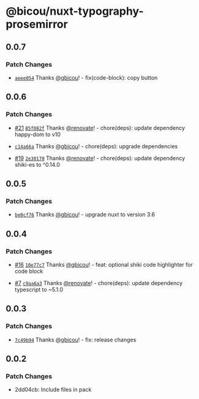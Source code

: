 # @bicou/nuxt-typography-prosemirror

## 0.0.7

### Patch Changes

- [`aeee054`](https://github.com/gbicou/nuxt-typography-prosemirror/commit/aeee054d0a27df5e407db9cf9136ae5504c87dbb) Thanks [@gbicou](https://github.com/gbicou)! - fix(code-block): copy button

## 0.0.6

### Patch Changes

- [#21](https://github.com/gbicou/nuxt-typography-prosemirror/pull/21) [`85f082f`](https://github.com/gbicou/nuxt-typography-prosemirror/commit/85f082ff8eb71c07dd76112e0b006fde23bb6f0b) Thanks [@renovate](https://github.com/apps/renovate)! - chore(deps): update dependency happy-dom to v10

- [`c14a66a`](https://github.com/gbicou/nuxt-typography-prosemirror/commit/c14a66acc16c461a482c8ce938cb933df10f8aae) Thanks [@gbicou](https://github.com/gbicou)! - chore(deps): upgrade dependencies

- [#19](https://github.com/gbicou/nuxt-typography-prosemirror/pull/19) [`2e30170`](https://github.com/gbicou/nuxt-typography-prosemirror/commit/2e301708cd009bef34c480bbde4c6ac547a8000d) Thanks [@renovate](https://github.com/apps/renovate)! - chore(deps): update dependency shiki-es to ^0.14.0

## 0.0.5

### Patch Changes

- [`be0cf76`](https://github.com/gbicou/nuxt-typography-prosemirror/commit/be0cf76ef1e3159c7b578a988049914013d8591c) Thanks [@gbicou](https://github.com/gbicou)! - upgrade nuxt to version 3.6

## 0.0.4

### Patch Changes

- [#16](https://github.com/gbicou/nuxt-typography-prosemirror/pull/16) [`10e77c7`](https://github.com/gbicou/nuxt-typography-prosemirror/commit/10e77c719d4a49a1e413893d3abaa9d1c99d2a91) Thanks [@gbicou](https://github.com/gbicou)! - feat: optional shiki code highlighter for code block

- [#7](https://github.com/gbicou/nuxt-typography-prosemirror/pull/7) [`c9aa6a3`](https://github.com/gbicou/nuxt-typography-prosemirror/commit/c9aa6a31a2ccac7566b3884b042310418fce7097) Thanks [@renovate](https://github.com/apps/renovate)! - chore(deps): update dependency typescript to ~5.1.0

## 0.0.3

### Patch Changes

- [`7c49b94`](https://github.com/gbicou/nuxt-typography-prosemirror/commit/7c49b945a6c30981be290adc18521978fecdabbe) Thanks [@gbicou](https://github.com/gbicou)! - fix: release changes

## 0.0.2

### Patch Changes

- 2dd04cb: Include files in pack
